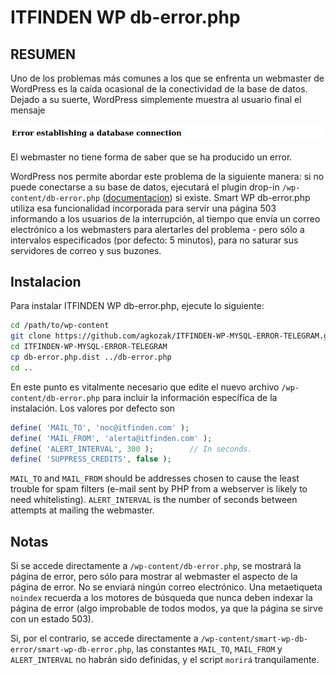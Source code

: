 # ITFINDEN WP db-error.php



## RESUMEN

Uno de los problemas más comunes a los que se enfrenta un webmaster de WordPress es la caída ocasional de la conectividad de la base de datos. Dejado a su suerte, WordPress simplemente muestra al usuario final el mensaje

![Error establishing a database connection](img/error.png)

El webmaster no tiene forma de saber que se ha producido un error.

WordPress nos permite abordar este problema de la siguiente manera: si no puede conectarse a su base de datos, ejecutará el plugin drop-in `/wp-content/db-error.php` ([documentacion](https://developer.wordpress.org/reference/functions/dead_db/)) si existe. Smart WP db-error.php utiliza esa funcionalidad incorporada para servir una página 503 informando a los usuarios de la interrupción, al tiempo que envía un correo electrónico a los webmasters para alertarles del problema - pero sólo a intervalos especificados (por defecto: 5 minutos), para no saturar sus servidores de correo y sus buzones.



## Instalacion

Para instalar ITFINDEN WP db-error.php, ejecute lo siguiente:

```sh
cd /path/to/wp-content
git clone https://github.com/agkozak/ITFINDEN-WP-MYSQL-ERROR-TELEGRAM.git
cd ITFINDEN-WP-MYSQL-ERROR-TELEGRAM
cp db-error.php.dist ../db-error.php
cd ..
```

En este punto es vitalmente necesario que edite el nuevo archivo `/wp-content/db-error.php` para incluir la información específica de la instalación. Los valores por defecto son

```php
define( 'MAIL_TO', 'noc@itfinden.com' );
define( 'MAIL_FROM', 'alerta@itfinden.com' );
define( 'ALERT_INTERVAL', 300 );        // In seconds.
define( 'SUPPRESS_CREDITS', false );
```

`MAIL_TO` and `MAIL_FROM` should be addresses chosen to cause the least trouble for spam filters (e-mail sent by PHP from a webserver is likely to need whitelisting). `ALERT_INTERVAL` is the number of seconds between attempts at mailing the webmaster.

## Notas

Si se accede directamente a `/wp-content/db-error.php`, se mostrará la página de error, pero sólo para mostrar al webmaster el aspecto de la página de error. No se enviará ningún correo electrónico. Una metaetiqueta `noindex` recuerda a los motores de búsqueda que nunca deben indexar la página de error (algo improbable de todos modos, ya que la página se sirve con un estado 503).

Si, por el contrario, se accede directamente a `/wp-content/smart-wp-db-error/smart-wp-db-error.php`, las constantes `MAIL_TO`, `MAIL_FROM` y `ALERT_INTERVAL` no habrán sido definidas, y el script `morirá` tranquilamente.



